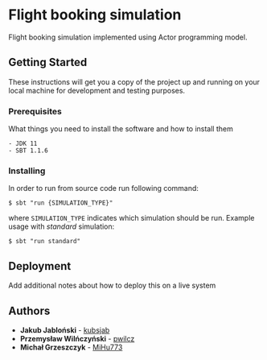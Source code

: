# Flight booking simulation

Flight booking simulation implemented using Actor programming model.

## Getting Started

These instructions will get you a copy of the project up and running on your local machine for development and testing purposes.

### Prerequisites

What things you need to install the software and how to install them

```
- JDK 11
- SBT 1.1.6
```

### Installing

In order to run from source code run following command:

```
$ sbt "run {SIMULATION_TYPE}"
```

where `SIMULATION_TYPE` indicates which simulation should be run. Example usage with _standard_ simulation:

```
$ sbt "run standard"
```

## Deployment

Add additional notes about how to deploy this on a live system


## Authors

* **Jakub Jabloński** - [kubsjab](https://github.com/kubsjab)
* **Przemysław Wilńczyński** - [pwilcz](https://github.com/pwilcz)
* **Michał Grzeszczyk** - [MiHu773](https://github.com/MiHu773)
